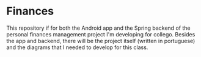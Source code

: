 # Finances
This repository if for both the Android app and the Spring backend of the personal finances management project I'm developing for collego.
Besides the app and backend, there will be the project itself (written in portuguese) and the diagrams that I needed to develop for this class.
